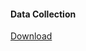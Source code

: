 #### Data Collection


<a href="https://github.com/doubleblinddoubleblind/oopsla2017/ground_ truth.xlsx" target="_blank">Download</a>

